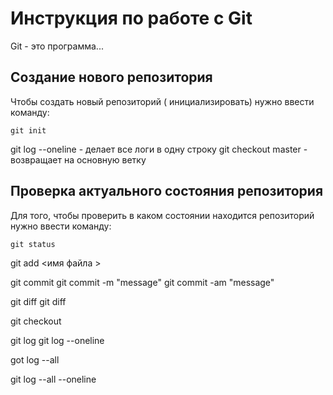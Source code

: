 # Инструкция по работе с Git 

Git - это программа...

## Создание нового репозитория

Чтобы создать новый репозиторий ( инициализировать) нужно ввести команду: 

    git init


git log --oneline - делает все логи в одну строку
git checkout master - возвращает на основную ветку

## Проверка актуального состояния репозитория

Для того, чтобы проверить в каком состоянии находится репозиторий нужно ввести команду:

    git status

git add <имя файла >

git commit 
git commit -m "message"
git commit -am "message"

git diff
git diff <hash1> <hash2>

git checkout <hash>

git log
git log --oneline

got log --all

git log --all --oneline